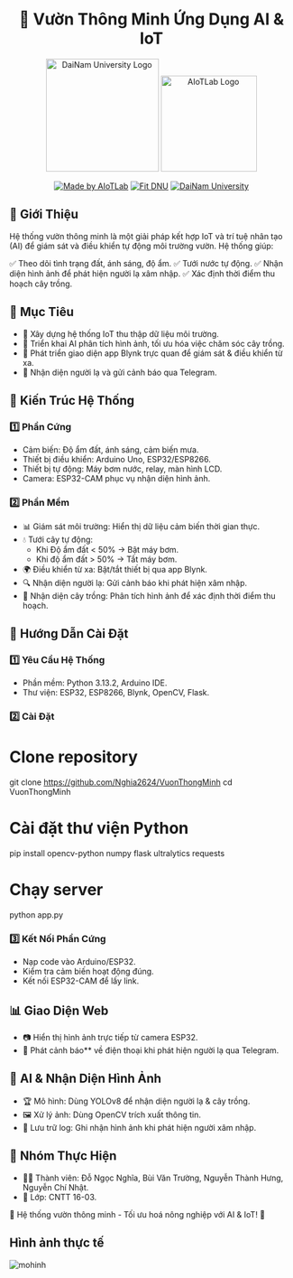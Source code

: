 <h1 align="center">🌱 Vườn Thông Minh Ứng Dụng AI & IoT</h1>

<div align="center">

<p align="center">
  <img src="images" alt="DaiNam University Logo" width="200"/>
  <img src="images/LogoAIoTLab.png" alt="AIoTLab Logo" width="170"/>
</p>

[![Made by AIoTLab](https://img.shields.io/badge/Made%20by%20AIoTLab-blue?style=for-the-badge)](https://www.facebook.com/DNUAIoTLab)
[![Fit DNU](https://img.shields.io/badge/Fit%20DNU-green?style=for-the-badge)](https://fitdnu.net/)
[![DaiNam University](https://img.shields.io/badge/DaiNam%20University-red?style=for-the-badge)](https://dainam.edu.vn)

</div>

## 📌 Giới Thiệu
Hệ thống vườn thông minh là một giải pháp kết hợp IoT và trí tuệ nhân tạo (AI) để giám sát và điều khiển tự động môi trường vườn. Hệ thống giúp:

✅ Theo dõi tình trạng đất, ánh sáng, độ ẩm.
✅ Tưới nước tự động.
✅ Nhận diện hình ảnh để phát hiện người lạ xâm nhập.
✅ Xác định thời điểm thu hoạch cây trồng.


## 🎯 Mục Tiêu
- 📡 Xây dựng hệ thống IoT thu thập dữ liệu môi trường.
- 🧠 Triển khai AI phân tích hình ảnh, tối ưu hóa việc chăm sóc cây trồng.
- 📱 Phát triển giao diện app Blynk trực quan để giám sát & điều khiển từ xa.
- 🚨 Nhận diện người lạ và gửi cảnh báo qua Telegram.


## 🏢 Kiến Trúc Hệ Thống

### 1️⃣ Phần Cứng
- Cảm biến: Độ ẩm đất, ánh sáng, cảm biến mưa.
- Thiết bị điều khiển: Arduino Uno, ESP32/ESP8266.
- Thiết bị tự động: Máy bơm nước, relay, màn hình LCD.
- Camera: ESP32-CAM phục vụ nhận diện hình ảnh.

### 2️⃣ Phần Mềm
- 📊 Giám sát môi trường: Hiển thị dữ liệu cảm biến thời gian thực.
- 💧 Tưới cây tự động:
  - Khi Độ ẩm đất < 50% → Bật máy bơm.
  - Khi độ ẩm đất > 50% → Tắt máy bơm.
- 🌍 Điều khiển từ xa: Bật/tắt thiết bị qua app Blynk.
- 🔍 Nhận diện người lạ: Gửi cảnh báo khi phát hiện xâm nhập.
- 🌿 Nhận diện cây trồng: Phân tích hình ảnh để xác định thời điểm thu hoạch.

## 🚀 Hướng Dẫn Cài Đặt

### 1️⃣ Yêu Cầu Hệ Thống
- Phần mềm: Python 3.13.2, Arduino IDE.
- Thư viện: ESP32, ESP8266, Blynk, OpenCV, Flask.

### 2️⃣ Cài Đặt

# Clone repository
git clone https://github.com/Nghia2624/VuonThongMinh
cd VuonThongMinh

# Cài đặt thư viện Python
pip install opencv-python numpy flask ultralytics requests

# Chạy server
python app.py


### 3️⃣ Kết Nối Phần Cứng
- Nạp code vào Arduino/ESP32.
- Kiểm tra cảm biến hoạt động đúng.
- Kết nối ESP32-CAM để lấy link.

## 📊 Giao Diện Web
- 📷 Hiển thị hình ảnh trực tiếp từ camera ESP32.
- 🔔 Phát cảnh báo** về điện thoại khi phát hiện người lạ qua Telegram.


## 🤖 AI & Nhận Diện Hình Ảnh
- 🏆 Mô hình: Dùng YOLOv8 để nhận diện người lạ & cây trồng.
- 🖼️ Xử lý ảnh: Dùng OpenCV trích xuất thông tin.
- 📜 Lưu trữ log: Ghi nhận hình ảnh khi phát hiện người xâm nhập.


## 📝 Nhóm Thực Hiện
- 👨‍💻 Thành viên: Đỗ Ngọc Nghĩa, Bùi Văn Trường, Nguyễn Thành Hưng, Nguyễn Chí Nhật.
- 🏫 Lớp: CNTT 16-03.

🚀 Hệ thống vườn thông minh - Tối ưu hoá nông nghiệp với AI & IoT! 🌾
## Hình ảnh thực tế 
![mohinh](https://github.com/user-attachments/assets/2b13e464-cbc9-4e0c-93fa-93888907f599)



